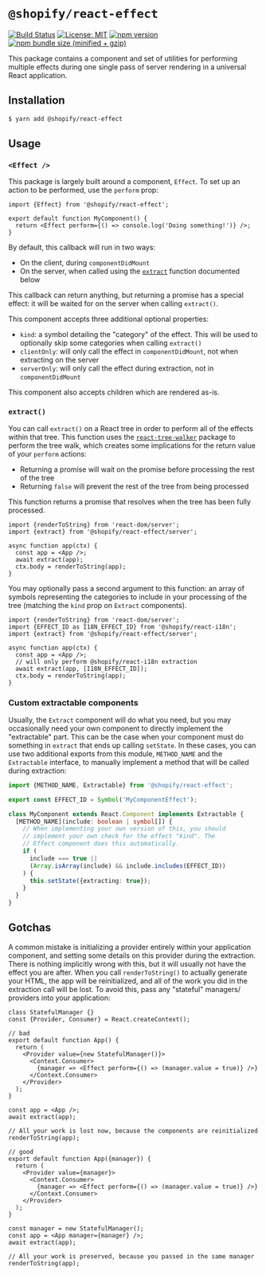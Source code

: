 # `@shopify/react-effect`

[![Build Status](https://travis-ci.org/Shopify/quilt.svg?branch=master)](https://travis-ci.org/Shopify/quilt)
[![License: MIT](https://img.shields.io/badge/License-MIT-green.svg)](LICENSE.md) [![npm version](https://badge.fury.io/js/%40shopify%2Freact-effect.svg)](https://badge.fury.io/js/%40shopify%2Freact-effect.svg) [![npm bundle size (minified + gzip)](https://img.shields.io/bundlephobia/minzip/@shopify/react-effect.svg)](https://img.shields.io/bundlephobia/minzip/@shopify/react-effect.svg)

This package contains a component and set of utilities for performing multiple effects during one single pass of server rendering in a universal React application.

## Installation

```bash
$ yarn add @shopify/react-effect
```

## Usage

### `<Effect />`

This package is largely built around a component, `Effect`. To set up an action to be performed, use the `perform` prop:

```tsx
import {Effect} from '@shopify/react-effect';

export default function MyComponent() {
  return <Effect perform={() => console.log('Doing something!')} />;
}
```

By default, this callback will run in two ways:

- On the client, during `componentDidMount`
- On the server, when called using the [`extract`](#extract) function documented below

This callback can return anything, but returning a promise has a special effect: it will be waited for on the server when calling `extract()`.

This component accepts three additional optional properties:

- `kind`: a symbol detailing the "category" of the effect. This will be used to optionally skip some categories when calling `extract()`
- `clientOnly`: will only call the effect in `componentDidMount`, not when extracting on the server
- `serverOnly`: will only call the effect during extraction, not in `componentDidMount`

This component also accepts children which are rendered as-is.

### `extract()`

You can call `extract()` on a React tree in order to perform all of the effects within that tree. This function uses the [`react-tree-walker`](https://github.com/ctrlplusb/react-tree-walker) package to perform the tree walk, which creates some implications for the return value of your `perform` actions:

- Returning a promise will wait on the promise before processing the rest of the tree
- Returning `false` will prevent the rest of the tree from being processed

This function returns a promise that resolves when the tree has been fully processed.

```tsx
import {renderToString} from 'react-dom/server';
import {extract} from '@shopify/react-effect/server';

async function app(ctx) {
  const app = <App />;
  await extract(app);
  ctx.body = renderToString(app);
}
```

You may optionally pass a second argument to this function: an array of symbols representing the categories to include in your processing of the tree (matching the `kind` prop on `Extract` components).

```tsx
import {renderToString} from 'react-dom/server';
import {EFFECT_ID as I18N_EFFECT_ID} from '@shopify/react-i18n';
import {extract} from '@shopify/react-effect/server';

async function app(ctx) {
  const app = <App />;
  // will only perform @shopify/react-i18n extraction
  await extract(app, [I18N_EFFECT_ID]);
  ctx.body = renderToString(app);
}
```

### Custom extractable components

Usually, the `Extract` component will do what you need, but you may occasionally need your own component to directly implement the "extractable" part. This can be the case when your component must do something in `extract` that ends up calling `setState`. In these cases, you can use two additional exports from this module, `METHOD_NAME` and the `Extractable` interface, to manually implement a method that will be called during extraction:

```ts
import {METHOD_NAME, Extractable} from '@shopify/react-effect';

export const EFFECT_ID = Symbol('MyComponentEffect');

class MyComponent extends React.Component implements Extractable {
  [METHOD_NAME](include: boolean | symbol[]) {
    // When implementing your own version of this, you should
    // implement your own check for the effect "kind". The
    // Effect component does this automatically.
    if (
      include === true ||
      (Array.isArray(include) && include.includes(EFFECT_ID))
    ) {
      this.setState({extracting: true});
    }
  }
}
```

## Gotchas

A common mistake is initializing a provider entirely within your application component, and setting some details on this provider during the extraction. There is nothing implicitly wrong with this, but it will usually not have the effect you are after. When you call `renderToString()` to actually generate your HTML, the app will be reinitialized, and all of the work you did in the extraction call will be lost. To avoid this, pass any "stateful" managers/ providers into your application:

```tsx
class StatefulManager {}
const {Provider, Consumer} = React.createContext();

// bad
export default function App() {
  return (
    <Provider value={new StatefulManager()}>
      <Context.Consumer>
        {manager => <Effect perform={() => (manager.value = true)} />}
      </Context.Consumer>
    </Provider>
  );
}

const app = <App />;
await extract(app);

// All your work is lost now, because the components are reinitialized
renderToString(app);

// good
export default function App({manager}) {
  return (
    <Provider value={manager}>
      <Context.Consumer>
        {manager => <Effect perform={() => (manager.value = true)} />}
      </Context.Consumer>
    </Provider>
  );
}

const manager = new StatefulManager();
const app = <App manager={manager} />;
await extract(app);

// All your work is preserved, because you passed in the same manager
renderToString(app);
```
